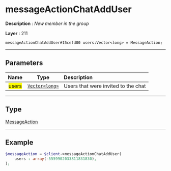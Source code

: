 # messageActionChatAddUser

**Description** : *New member in the group*

**Layer** : 211

```tl
messageActionChatAddUser#15cefd00 users:Vector<long> = MessageAction;
```

---

## Parameters

| Name | Type | Description |
| :---: | :---: | :--- |
| <mark>users</mark> | [`Vector<long>`](type/long) | Users that were invited to the chat |

---

## Type

[MessageAction](type/MessageAction)

---

## Example

```php
$messageAction = $client->messageActionChatAddUser(
	users : array(-5559902033811831830),
);
```